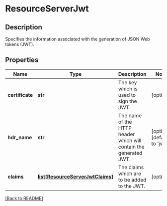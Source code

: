 # ResourceServerJwt

## Description

Specifies the information associated with the generation of JSON Web tokens (JWT). 

## Properties

Name | Type | Description | Notes
------------ | ------------- | ------------- | -------------
**certificate** | **str** | The key which is used to sign the JWT.  | [optional] 
**hdr\_name** | **str** | The name of the HTTP header which will contain the generated JWT.  | [optional] [default to 'jwt']
**claims** | [**list[ResourceServerJwtClaims]**](ResourceServerJwtClaims.md) | The claims which are to be added to the JWT.| [optional] 

[[Back to README]](../README.md)



